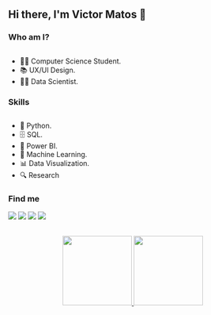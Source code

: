 ## Hi there, I'm Victor Matos 👋

### Who am I?

##

- 👨‍🎓 Computer Science Student.
- 📚 UX/UI Design.
- 👩‍💻 Data Scientist.


### Skills

##

- 🐍 Python.
- 🗄 SQL.
- 🧮 Power BI.
- 🔮 Machine Learning.
- 📊 Data Visualization.
- 🔍 Research

### Find me

  <div> 
  <a href="https://instagram.com/victorsmatos" target="_blank"><img src="https://img.shields.io/badge/-Instagram-%23E4405F?style=for-the-badge&logo=instagram&logoColor=white" target="_blank"></a>
    <a href="https://www.linkedin.com/in/victorsmatos" target="_blank"><img src="https://img.shields.io/badge/-LinkedIn-%230077B5?style=for-the-badge&logo=linkedin&logoColor=white" target="_blank"></a>
  <a href = "mailto:victorsmatos@gmail.com"><img src="https://img.shields.io/badge/Gmail-D14836?style=for-the-badge&logo=gmail&logoColor=white" target="_blank"></a>
  <a href="https://www.twitter.com/in/victosdevmatos" target="_blank"><img src="https://img.shields.io/badge/Twitter-1DA1F2?style=for-the-badge&logo=twitter&logoColor=white" target="_blank"></a> 
  
  ##

<div align="center">
  <a href="https://github.com/victorsmatos">
  <img height="140em" src="https://github-readme-stats.vercel.app/api?username=victorsmatos&show_icons=true&theme=tokyonight&include_all_commits=true&count_private=true"/>
  <img height="140em" src="https://github-readme-stats.vercel.app/api/top-langs/?username=victorsmatos&layout=compact&langs_count=7&theme=tokyonight"/>
</div>
  
  ##
